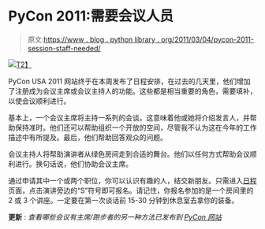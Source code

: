 # PyCon 2011:需要会议人员

> 原文:[https://www . blog . python library . org/2011/03/04/pycon-2011-session-staff-needed/](https://www.blog.pythonlibrary.org/2011/03/04/pycon-2011-session-staff-needed/)

[![](../Images/404a7b432bc1cc0abd29b26f7d7351fc.png)T2】](http://us.pycon.org)

PyCon USA 2011 网站终于在本周发布了日程安排，在过去的几天里，他们增加了注册成为会议主席或会议主持人的功能。这些都是相当重要的角色，需要填补，以使会议顺利进行。

基本上，一个会议主席将主持一系列的会谈。这意味着他或她将介绍发言人，并帮助保持准时。他们还可以帮助组织一个开放的空间，尽管我不认为这在今年的工作描述中有所提及。最后，他们帮助回答观众的问题。

会议主持人将帮助演讲者从绿色房间走到合适的舞台。他们以任何方式帮助会议顺利进行。换句话说，他们协助会议主席。

通过申请其中一个或两个职位，你可以认识有趣的人，结交新朋友。只需进入[日程](http://us.pycon.org/2011/schedule/)页面，点击演讲旁边的“S”符号即可报名。请记住，你报名参加的是一个房间里的 2 或 3 个讲座。一定要在第一次谈话前 15-30 分钟到休息室去拿你的装备。

**更新** : *查看哪些会议有主席/跑步者的另一种方法已发布到 [PyCon 网站](http://us.pycon.org/2011/volunteer/onsite/sessions/)*